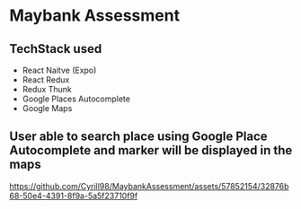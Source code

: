 <h1>Maybank Assessment</h1>

<h2>TechStack used</h2>
<ul>
  <li>React Naitve (Expo)</li>
  <li>React Redux</li>
  <li>Redux Thunk</li>
  <li>Google Places Autocomplete</li>
  <li>Google Maps</li>
</ul>


<h2>User able to search place using Google Place Autocomplete and marker will be displayed in the maps</h2>

https://github.com/Cyrill98/MaybankAssessment/assets/57852154/32876b68-50e4-4391-8f9a-5a5f23710f9f


